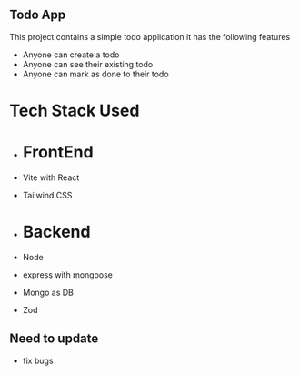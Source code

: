 ## Todo App

This project contains a simple todo application it has the following features


- Anyone can create a todo
- Anyone can see their existing todo
- Anyone can mark as done to their todo


# Tech Stack Used

- # FrontEnd
- Vite with React
- Tailwind CSS

- # Backend
- Node
- express with mongoose
- Mongo as DB
- Zod

## Need to update

- fix bugs

